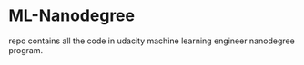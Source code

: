 # ML-Nanodegree
repo contains all the code in udacity machine learning engineer nanodegree program.
